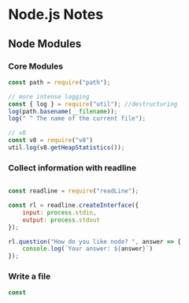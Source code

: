 # Node.js Notes

## Node Modules
### Core Modules 

``` javascript
const path = require("path");

// more intense logging
const { log } = require("util"); //destructuring
log(path.basename(__filename));
log(" ^ The name of the current file");

// v8
const v8 = require("v8")
util.log(v8.getHeapStatistics());
```

### Collect information with readline

``` javascript

const readline = require("readLine");

const rl = readline.createInterface({
    input: process.stdin,
    output: process.stdout
});

rl.question("How do you like node? ", answer => {
    console.log(`Your answer: ${answer}`)
});
```

### Write a file
```javascript
const
